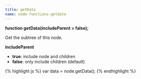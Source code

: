 ```yaml
---
title: getData
name: node-functions-getdata
---
```


**function getData(includeParent = false);**

Get the subtree of this node.

**includeParent**

* **true**: include node and children
* **false**: only include children (default)

{% highlight js %}
var data = node.getData();
{% endhighlight %}
